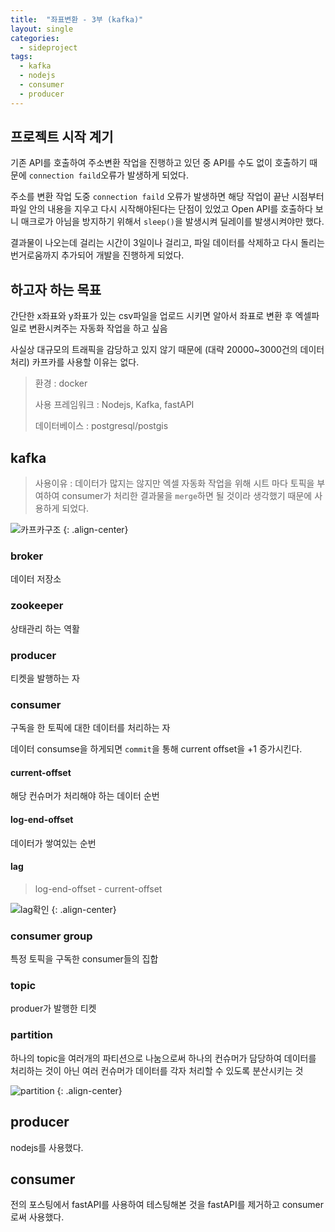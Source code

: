 ```yaml
---
title:  "좌표변환 - 3부 (kafka)"
layout: single
categories:
  - sideproject
tags:
  - kafka
  - nodejs
  - consumer
  - producer
---
```

## 프로젝트 시작 계기
기존 API를 호출하여 주소변환 작업을 진행하고 있던 중 API를 수도 없이 호출하기 때문에 `connection faild`오류가 발생하게 되었다. 

주소를 변환 작업 도중 `connection faild` 오류가 발생하면 해당 작업이 끝난 시점부터 파일 안의 내용을 지우고 다시 시작해야된다는 단점이 있었고 Open API를 호출하다 보니 매크로가 아님을 방지하기 위해서 `sleep()`을 발생시켜 딜레이를 발생시켜야만 했다.

결과물이 나오는데 걸리는 시간이 3일이나 걸리고, 파일 데이터를 삭제하고 다시 돌리는 번거로움까지 추가되어 개발을 진행하게 되었다.

## 하고자 하는 목표
간단한 x좌표와 y좌표가 있는 csv파일을 업로드 시키면 알아서 좌표로 변환 후 엑셀파일로 변환시켜주는 자동화 작업을 하고 싶음

사실상 대규모의 트래픽을 감당하고 있지 않기 때문에 (대략 20000~3000건의 데이터 처리) 카프카를 사용할 이유는 없다.

> 환경 : docker
>
> 사용 프레임워크 : Nodejs, Kafka, fastAPI
>
> 데이터베이스 : postgresql/postgis

## kafka
> 사용이유 : 데이터가 많지는 않지만 엑셀 자동화 작업을 위해 시트 마다 토픽을 부여하여 consumer가 처리한 결과물을 `merge`하면 될 것이라 생각했기 때문에 사용하게 되었다.

![카프카구조](https://github.com/kimhyunso/kimhyunso.github.io/assets/87798982/6c69b3f6-49f8-46e3-9534-74698219e841)
{: .align-center}

### broker
데이터 저장소

### zookeeper
상태관리 하는 역활

### producer
티켓을 발행하는 자

### consumer
구독을 한 토픽에 대한 데이터를 처리하는 자

데이터 consumse을 하게되면 `commit`을 통해 current offset을 +1 증가시킨다.

#### current-offset
해당 컨슈머가 처리해야 하는 데이터 순번

#### log-end-offset
데이터가 쌓여있는 순번

#### lag
> log-end-offset - current-offset

![lag확인](https://github.com/kimhyunso/kimhyunso.github.io/assets/87798982/f603fb06-e517-4667-a71c-df4d3b5eb0ae)
{: .align-center}

### consumer group
특정 토픽을 구독한 consumer들의 집합

### topic
produer가 발행한 티켓

### partition
하나의 topic을 여러개의 파티션으로 나눔으로써 하나의 컨슈머가 담당하여 데이터를 처리하는 것이 아닌 여러 컨슈머가 데이터를 각자 처리할 수 있도록 분산시키는 것

![partition](https://github.com/kimhyunso/kimhyunso.github.io/assets/87798982/fcbdfe90-b20a-45db-88e6-8b9dc7fd2395)
{: .align-center}


## producer
nodejs를 사용했다.







## consumer
전의 포스팅에서 fastAPI를 사용하여 테스팅해본 것을 fastAPI를 제거하고 consumer로써 사용했다.










































